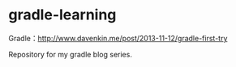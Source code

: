 gradle-learning
===============


Gradle：http://www.davenkin.me/post/2013-11-12/gradle-first-try

Repository for my gradle blog series.

